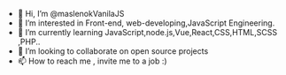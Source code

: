 - 👋 Hi, I’m @maslenokVanilaJS
- 👀 I’m interested in Front-end, web-developing,JavaScript Engineering. 
- 🌱 I’m currently learning  JavaScript,node.js,Vue,React,CSS,HTML,SCSS ,PHP..
- 💞️ I’m looking to collaborate on open source projects 
- 📫 How to reach me , invite me to a job :)

<!---
maslenokVanilaJS/maslenokVanilaJS is a ✨ special ✨ repository because its `README.md` (this file) appears on your GitHub profile.
You can click the Preview link to take a look at your changes.
--->
